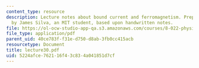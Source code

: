 ```yaml
---
content_type: resource
description: Lecture notes about bound current and ferromagnetism. Prepared in LaTeX
  by James Silva, an MIT student, based upon handwritten notes.
file: https://ol-ocw-studio-app-qa.s3.amazonaws.com/courses/8-022-physics-ii-electricity-and-magnetism-fall-2006/5224afce762116f43c834a041851d7cf_lecture30.pdf
file_type: application/pdf
parent_uid: 40ce783f-f31e-d750-d8ab-3fb0cc415acb
resourcetype: Document
title: lecture30.pdf
uid: 5224afce-7621-16f4-3c83-4a041851d7cf
---
```

